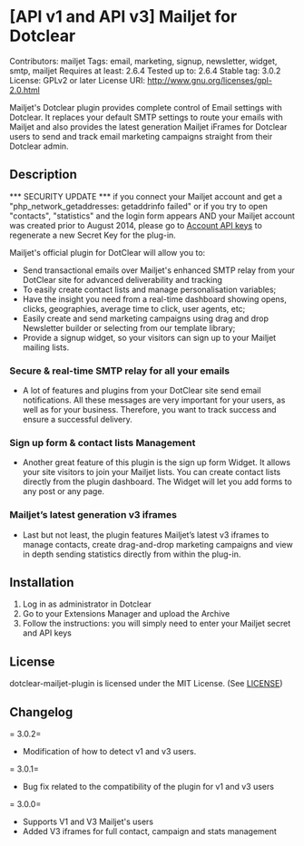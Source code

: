 # [API v1 and API v3] Mailjet for Dotclear

Contributors: mailjet
Tags: email, marketing, signup, newsletter, widget, smtp, mailjet
Requires at least: 2.6.4
Tested up to: 2.6.4
Stable tag: 3.0.2
License: GPLv2 or later
License URI: http://www.gnu.org/licenses/gpl-2.0.html

Mailjet's Dotclear plugin provides complete control of Email settings with Dotclear. It replaces your default SMTP settings to route your emails with Mailjet and also provides the latest generation Mailjet iFrames for Dotclear users to send and track email marketing campaigns straight from their Dotclear admin.


## Description

*** SECURITY UPDATE *** if you connect your Mailjet account and get a "php_network_getaddresses: getaddrinfo failed" or if you try to open "contacts", "statistics" and the login form appears AND your Mailjet account was created prior to August 2014, please go to [Account API keys](https://www.mailjet.com/account/api_keys) to regenerate a new Secret Key for the plug-in.

Mailjet's official plugin for DotClear will allow you to:

* Send transactional emails over Mailjet's enhanced SMTP relay from your DotClear site for advanced deliverability and tracking
* To easily create contact lists and manage personalisation variables;
* Have the insight you need from a real-time dashboard showing opens, clicks, geographies, average time to click, user agents, etc;
* Easily create and send marketing campaigns using drag and drop Newsletter builder or selecting from our template library;
* Provide a signup widget, so your visitors can sign up to your Mailjet mailing lists.

### Secure & real-time SMTP relay for all your emails
- A lot of features and plugins from your DotClear site send email notifications. All these messages are very important for your users, as well as for your business. Therefore, you want to track success and ensure a successful delivery.

### Sign up form & contact lists Management
-  Another great feature of this plugin is the sign up form Widget. It allows your site visitors to join your Mailjet lists. You can create contact lists directly from the plugin dashboard. The Widget will let you add forms to any post or any page.

### Mailjet’s latest generation v3 iframes
-  Last but not least, the plugin features Mailjet’s latest v3 iframes to manage contacts, create drag-and-drop marketing campaigns and view in depth sending statistics directly from within the plug-in.


## Installation

1. Log in as administrator in Dotclear
2. Go to your Extensions Manager and upload the Archive
3. Follow the instructions: you will simply need to enter your Mailjet secret and API keys


## License

dotclear-mailjet-plugin is licensed under the MIT License. (See [LICENSE](LICENSE.md))


## Changelog
= 3.0.2=
* Modification of how to detect v1 and v3 users.

= 3.0.1=
* Bug fix related to the compatibility of the plugin for v1 and v3 users

= 3.0.0=
* Supports V1 and V3 Mailjet's users
* Added V3 iframes for full contact, campaign and stats management
